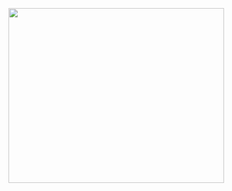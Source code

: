 <a href='http://www.youtube.com/watch?feature=player_embedded&v=m-8AnZbdm0w' target='_blank'><img src='http://img.youtube.com/vi/m-8AnZbdm0w/0.jpg' width='425' height=344 /></a>